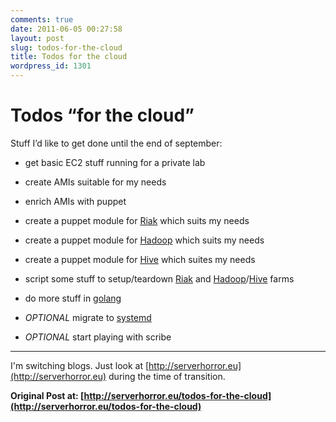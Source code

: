 ```yaml
---
comments: true
date: 2011-06-05 00:27:58
layout: post
slug: todos-for-the-cloud
title: Todos for the cloud
wordpress_id: 1301
---
```





# Todos “for the cloud”


Stuff I’d like to get done until the end of september:



	
  * get basic EC2 stuff running for a private lab

	
  * create AMIs suitable for my needs

	
  * enrich AMIs with puppet

	
  * create a puppet module for [Riak](http://www.basho.com) which suits my needs

	
  * create a puppet module for [Hadoop](http://hadoop.apache.org) which suits my needs

	
  * create a puppet module for [Hive](http://hive.apache.org) which suites my needs

	
  * script some stuff to setup/teardown [Riak](http://www.basho.com) and [Hadoop](http://hadoop.apache.org)/[Hive](http://hive.apache.org) farms

	
  * do more stuff in [golang](http://golang.org)

	
  * _OPTIONAL_ migrate to [systemd](http://www.freedesktop.org/wiki/Software/systemd)

	
  * _OPTIONAL_ start playing with scribe





* * *



I'm switching blogs. Just look at [http://serverhorror.eu](http://serverhorror.eu) during the time of transition.

**Original Post at: [http://serverhorror.eu/todos-for-the-cloud](http://serverhorror.eu/todos-for-the-cloud)**


